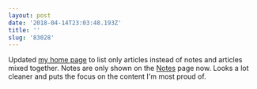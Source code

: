 ```yaml
---
layout: post
date: '2018-04-14T23:03:48.193Z'
title: ''
slug: '83028'
---
```

Updated [my home page](http://fionavoss.blog/) to list only articles instead of notes and articles mixed together. Notes are only shown on the [Notes](http://fionavoss.blog/notes/) page now. Looks a lot cleaner and puts the focus on the content I&#39;m most proud of.
